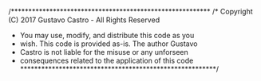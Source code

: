 /*********************************************************
/* Copyright (C) 2017 Gustavo Castro - All Rights Reserved
 * You may use, modify, and distribute this code as you
 * wish. This code is provided as-is. The author Gustavo
 * Castro is not liable for the misuse or any unforseen
 * consequences related to the application of this code
 ********************************************************/
